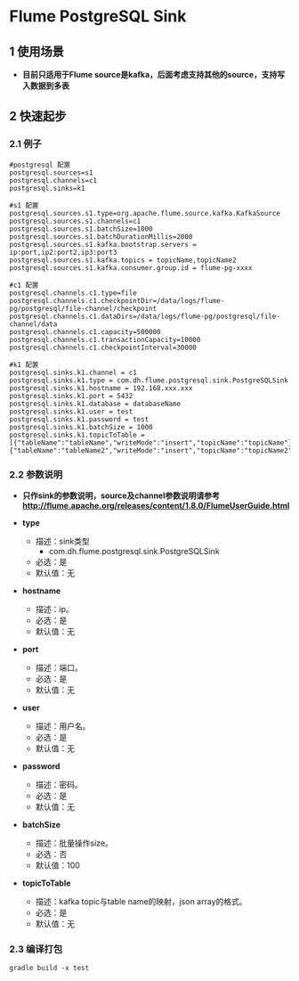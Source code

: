 # Flume PostgreSQL Sink

## 1 使用场景

* **目前只适用于Flume source是kafka，后面考虑支持其他的source，支持写入数据到多表**

## 2 快速起步

### 2.1 例子

```
#postgresql 配置
postgresql.sources=s1
postgresql.channels=c1
postgresql.sinks=k1

#s1 配置
postgresql.sources.s1.type=org.apache.flume.source.kafka.KafkaSource
postgresql.sources.s1.channels=c1
postgresql.sources.s1.batchSize=1000
postgresql.sources.s1.batchDurationMillis=2000
postgresql.sources.s1.kafka.bootstrap.servers = ip:port,ip2:port2,ip3:port3
postgresql.sources.s1.kafka.topics = topicName,topicName2
postgresql.sources.s1.kafka.consumer.group.id = flume-pg-xxxx

#c1 配置
postgresql.channels.c1.type=file
postgresql.channels.c1.checkpointDir=/data/logs/flume-pg/postgresql/file-channel/checkpoint
postgresql.channels.c1.dataDirs=/data/logs/flume-pg/postgresql/file-channel/data
postgresql.channels.c1.capacity=500000
postgresql.channels.c1.transactionCapacity=10000
postgresql.channels.c1.checkpointInterval=30000

#k1 配置
postgresql.sinks.k1.channel = c1
postgresql.sinks.k1.type = com.dh.flume.postgresql.sink.PostgreSQLSink
postgresql.sinks.k1.hostname = 192.168.xxx.xxx
postgresql.sinks.k1.port = 5432
postgresql.sinks.k1.database = databaseName
postgresql.sinks.k1.user = test
postgresql.sinks.k1.password = test
postgresql.sinks.k1.batchSize = 1000
postgresql.sinks.k1.topicToTable = [{"tableName":"tableName","writeMode":"insert","topicName":"topicName"},{"tableName":"tableName2","writeMode":"insert","topicName":"topicName2"}]
```

### 2.2 参数说明

* **只作sink的参数说明，source及channel参数说明请参考 http://flume.apache.org/releases/content/1.8.0/FlumeUserGuide.html**
* **type**
	* 描述：sink类型
		* com.dh.flume.postgresql.sink.PostgreSQLSink
	* 必选：是
	* 默认值：无

* **hostname**
	* 描述：ip。
	* 必选：是
	* 默认值：无
	
* **port**
	* 描述：端口。
	* 必选：是
	* 默认值：无
	
* **user**
	* 描述：用户名。
	* 必选：是
	* 默认值：无
	
* **password**
	* 描述：密码。
	* 必选：是
	* 默认值：无
	
* **batchSize**
	* 描述：批量操作size。
	* 必选：否
	* 默认值：100
	
	
* **topicToTable**
	* 描述：kafka topic与table name的映射，json array的格式。
	* 必选：是
	* 默认值：无
	
### 2.3 编译打包

```
gradle build -x test
```









